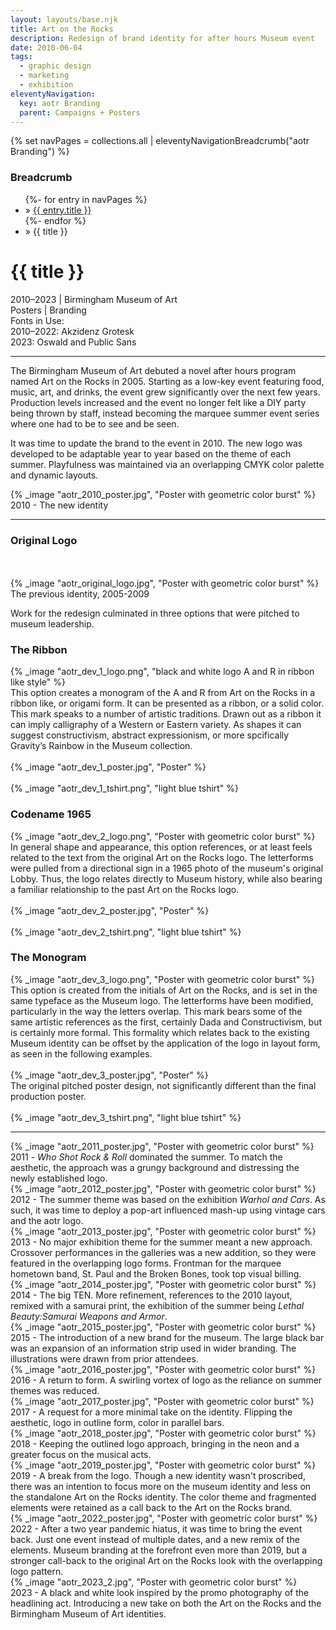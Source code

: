 ```yaml
---
layout: layouts/base.njk
title: Art on the Rocks
description: Redesign of brand identity for after hours Museum event
date: 2010-06-04
tags:
  - graphic design
  - marketing
  - exhibition
eleventyNavigation:
  key: aotr Branding
  parent: Campaigns + Posters
---
```

{% set navPages = collections.all | eleventyNavigationBreadcrumb("aotr Branding") %}
<div class="breadcrumb">
    <h3 class="visually-hidden">Breadcrumb</h3>
	<ul class="nav">
            {%- for entry in navPages %}
		<li class="nav-item"{% if entry.url == page.url %} class="active-breadcrumb"{% endif %}> » <a href="{{ entry.url }}">{{ entry.title }}</a></li>
  	    	{%- endfor %}
	    <li class="nav-item"><active-breadcrumb>» {{ title }}</active-breadcrumb></li>
	</ul>
</div>
<div class="container">
	<div class="row"></div>
	<div class="row">
		<div class="col">
			<h1>{{ title }}</h1>
			<figcaption>2010–2023 | Birmingham Museum of Art</figcaption>
			<figcaption>Posters | Branding</br>Fonts in Use:</figcaption>
			<figcaption>2010–2022: Akzidenz Grotesk</br>2023: Oswald and Public Sans</figcaption>
			<hr>
			<p>The Birmingham Museum of Art debuted a novel after hours program named Art on the Rocks in 2005. Starting as a low-key event featuring food, music, art, and drinks, the event grew significantly over the next few years. Production levels increased and the event no longer felt like a DIY party being thrown by staff, instead becoming the marquee summer event series where one had to be to see and be seen.</p>
			<p>It was time to update the brand to the event in 2010. The new logo was developed to be adaptable year to year based on the theme of each summer. Playfulness was maintained via an overlapping CMYK color palette and dynamic layouts.</p> 
		</div>
        <div class="col-1 col-1-md col-1-lg"></div>
		<div class="col">
				{% _image "aotr_2010_poster.jpg", "Poster with geometric color burst" %}
				<figcaption>2010 - The new identity</figcaption>
		</div>
		<div class="col-1 col-1-md col-1-lg"></div>
	</div>
	<hr>
	<div class="row">
    <div class="col-1 col-1-md col-1-lg"></div>
	<div class="col-12 col-12-md col-4-lg">
	<h3>Original Logo</h3>
		</br></br>
		{% _image "aotr_original_logo.jpg", "Poster with geometric color burst" %}
		<figcaption>The previous identity, 2005-2009</figcaption>
		<p>Work for the redesign culminated in three options that were pitched to museum leadership.</P>
	</div>
	<div class="col">
	<h3>The Ribbon</h3>
		{% _image "aotr_dev_1_logo.png", "black and white logo A and R in ribbon like style" %}
		<figcaption>This option creates a monogram of the A and R from Art on the Rocks in a ribbon like, or origami form. It can be presented as a ribbon, or a solid color. This mark speaks to a number of artistic traditions. Drawn out as a ribbon it can imply calligraphy of a Western or Eastern variety. As shapes it can suggest constructivism, abstract expressionism, or more spcifically Gravity’s Rainbow in the Museum collection.</figcaption>
		</br>
		{% _image "aotr_dev_1_poster.jpg", "Poster" %}
		<figcaption></figcaption>
		</br>
		{% _image "aotr_dev_1_tshirt.png", "light blue tshirt" %}
		<figcaption></figcaption>
	</div>
	<div class="col">
		<h3>Codename 1965</h3>
		{% _image "aotr_dev_2_logo.png", "Poster with geometric color burst" %}
		<figcaption>In general shape and appearance, this option references, or at least feels related to the text from the original Art on the Rocks logo. The letterforms were pulled from a directional sign in a 1965 photo of the museum's original Lobby. Thus, the logo relates directly to Museum history, while also bearing a familiar relationship to the past Art on the Rocks logo.</figcaption>
		</br>
		{% _image "aotr_dev_2_poster.jpg", "Poster" %}
		<figcaption></figcaption>
		</br>
		{% _image "aotr_dev_2_tshirt.png", "light blue tshirt" %}
		<figcaption></figcaption>
	</div>
	<div class="col">
		<h3>The Monogram</h3>
		{% _image "aotr_dev_3_logo.png", "Poster with geometric color burst" %}
		<figcaption>This option is created from the initials of Art on the Rocks, and is set in the same typeface as the Museum logo. The letterforms have been modified, particularly in the way the letters overlap. This mark bears some of the same artistic references as the first, certainly Dada and Constructivism, but is certainly more formal. This formality which relates back to the existing Museum identity can be offset by the application of the logo in layout form, as seen in the following examples.</figcaption>
		</br>
		{% _image "aotr_dev_3_poster.jpg", "Poster" %}
		<figcaption>The original pitched poster design, not significantly different than the final production poster.</figcaption>
		</br>
		{% _image "aotr_dev_3_tshirt.png", "light blue tshirt" %}
		<figcaption></figcaption>
	</div>
    <div class="col-1 col-1-md col-1-lg"></div>
	</div>
	<hr>
	<div class="row">
		<div class="col-1 col-1-md col-1-lg"></div>
		<div class="col">
				{% _image "aotr_2011_poster.jpg", "Poster with geometric color burst" %}
				<figcaption>2011 - <em>Who Shot Rock & Roll</em> dominated the summer. To match the aesthetic, the approach was a grungy background and distressing the newly established logo.</figcaption>
		</div>
		<div class="col">
				{% _image "aotr_2012_poster.jpg", "Poster with geometric color burst" %}
			<figcaption>2012 - The summer theme was based on the exhibition <em>Warhol and Cars</em>. As such, it was time to deploy a pop-art influenced mash-up using vintage cars and the aotr logo.</figcaption>
		</div>
    	<div class="col">
				{% _image "aotr_2013_poster.jpg", "Poster with geometric color burst" %}
			<figcaption>2013 - No major exhibition theme for the summer meant a new approach. Crossover performances in the galleries was a new addition, so they were featured in the overlapping logo forms. Frontman for the marquee hometown band, St. Paul and the Broken Bones, took top visual billing.</figcaption>
		</div>
		<div class="col-1 col-1-md col-1-lg"></div>
  	</div>
	<div class="row">
		<div class="col-1 col-1-md col-1-lg"></div>
		<div class="col">
				{% _image "aotr_2014_poster.jpg", "Poster with geometric color burst" %}
				<figcaption>2014 - The big TEN. More refinement, references to the 2010 layout, remixed with a samurai print, the exhibition of the summer being <em>Lethal Beauty:Samurai Weapons and Armor</em>. </figcaption>
		</div>
		<div class="col">
				{% _image "aotr_2015_poster.jpg", "Poster with geometric color burst" %}
			<figcaption>2015 - The introduction of a new brand for the museum. The large black bar was an expansion of an information strip used in wider branding. The illustrations were drawn from prior attendees.</figcaption>
		</div>
    	<div class="col">
				{% _image "aotr_2016_poster.jpg", "Poster with geometric color burst" %}
			<figcaption>2016 - A return to form. A swirling vortex of logo as the reliance on summer themes was reduced.</figcaption>
		</div>
		<div class="col-1 col-1-md col-1-lg"></div>
  	</div>
	<div class="row">
		<div class="col-1 col-1-md col-1-lg"></div>
		<div class="col">
				{% _image "aotr_2017_poster.jpg", "Poster with geometric color burst" %}
				<figcaption>2017 - A request for a more minimal take on the identity. Flipping the aesthetic, logo in outline form, color in parallel bars.</figcaption>
		</div>
		<div class="col">
				{% _image "aotr_2018_poster.jpg", "Poster with geometric color burst" %}
			<figcaption>2018 - Keeping the outlined logo approach, bringing in the neon and a greater focus on the musical acts.</figcaption>
		</div>
    	<div class="col">
				{% _image "aotr_2019_poster.jpg", "Poster with geometric color burst" %}
			<figcaption>2019 - A break from the logo. Though a new identity wasn't proscribed, there was an intention to focus more on the museum identity and less on the standalone Art on the Rocks identity. The color theme and fragmented elements were retained as a call back to the Art on the Rocks brand.</figcaption>
		</div>
		<div class="col-1 col-1-md col-1-lg"></div>
  	</div>
	<div class="row">
		<div class="col-1 col-1-md col-1-lg"></div>
		<div class="col">
				{% _image "aotr_2022_poster.jpg", "Poster with geometric color burst" %}
				<figcaption>2022 - After a two year pandemic hiatus, it was time to bring the event back. Just one event instead of multiple dates, and a new remix of the elements. Museum branding at the forefront even more than 2019, but a stronger call-back to the original Art on the Rocks look with the overlapping logo pattern.</figcaption>
		</div>
		<div class="col">
				{% _image "aotr_2023_2.jpg", "Poster with geometric color burst" %}
				<figcaption>2023 - A black and white look inspired by the promo photography of the headlining act. Introducing a new take on both the Art on the Rocks and the Birmingham Museum of Art identities.</figcaption>
		</div>
    	<div class="col"></div>
		<div class="col-1 col-1-md col-1-lg"></div>		
	</div>
  	</div>